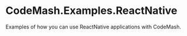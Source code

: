# CodeMash.Examples.ReactNative
Examples of how you can use ReactNative applications with CodeMash. 
